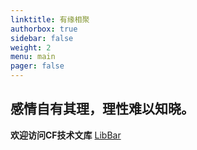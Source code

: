 ```yaml
---
linktitle: 有缘相聚
authorbox: true
sidebar: false
weight: 2
menu: main
pager: false
---
```


## 感情自有其理，理性难以知晓。

**欢迎访问CF技术文库** [LibBar](http://4188mh.coding-pages.com/)
